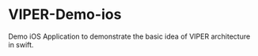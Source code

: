 # VIPER-Demo-ios
Demo iOS Application to demonstrate the basic idea of VIPER architecture in swift.
